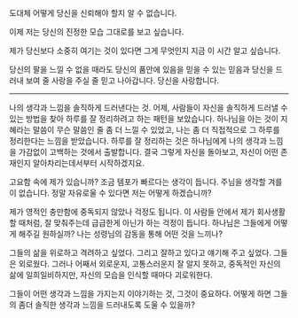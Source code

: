 도대체 어떻게 당신을 신뢰해야 할지 알 수 없습니다.

이제 저는 당신의 진정한 모습 그대로를 보고 싶습니다.

제가 당신보다 소중히 여기는 것이 있다면 그게 무엇인지 지금 이 시간 알고 싶습니다.

당신의 팔을 느낄 수 없을 때라도 당신의 품안에 있음을 믿을 수 있는 믿음과 당신을 드러내 보여 줄 사랑을 주실 줄 믿고 나아갑니다. 당신을 사랑합니다.

---

나의 생각과 느낌을 솔직하게 드러낸다는 것.
어제, 사람들이 자신을 솔직하게 드러낼 수 있는 방법을 찾아 하루를 잘 정리하려고 하는 패턴을 보았습니다. 하나님을 아는 것이 지혜라는 말씀이 무슨 말씀인 줄 좀 더 느낄 수 있었고, 나는 좀 더 직접적으로 그 하루를 정리한다는 느낌을 받았습니다.
하루를 잘 정리하는 것은 하나님에게 나의 생각과 느낌을 가감없이 고백하는 것에서 출발합니다. 결국 그렇게 자신을 돌아보고, 자신이 어떤 존재인지 알아차리는데서부터 시작하겠지요.

고요함 속에 제가 있습니까? 조금 템포가 빠르다는 생각이 듭니다. 주님을 생각할 겨를이 없습니다. 정말 자유로울 수 있다면 저는 어떻게 하겠습니까?

제가 영적인 충만함에 중독되지 않았나 걱정도 됩니다. 
이 사람들 안에서 제가 회사생활 할 때처럼, 잘 맞춰주는데 급급한게 아닌가 하는 걱정이 듭니다. 하나님은 그들에게 어떻게 해주길 원하실까? 나는 성령님의 감동을 통해 어떤 것을 느끼나?

그들의 삶을 위로하고 격려하고 싶었다. 그리고 잘하고 있다고 얘기해 주고 싶었다. 그들은 외로웠다.
그러나 어째서 외로운지, 고통스러운지 잘 알지 못하고, 중독적인 자신의 삶에 일희일비하지만, 자신의 모습을 인식할 때마다 괴로워한다.

그들이 어떤 생각과 느낌을 가지는지 이야기하는 것, 그것이 중요하다.
어떻게 하면 그들의 좀더 솔직한 생각과 느낌을 드러내도록 도울 수 있을까?